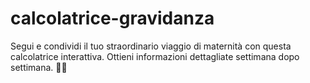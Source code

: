 # calcolatrice-gravidanza
Segui e condividi il tuo straordinario viaggio di maternità con questa calcolatrice interattiva. Ottieni informazioni dettagliate settimana dopo settimana. 🤰✨
